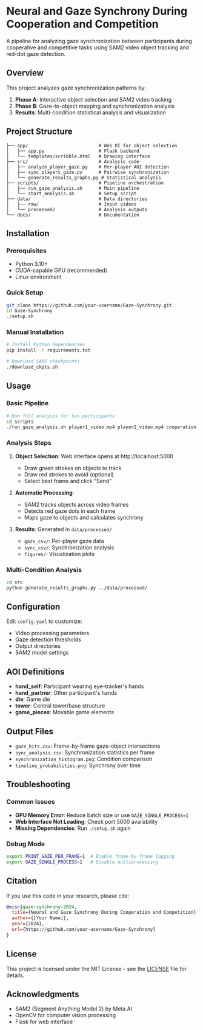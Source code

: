 # Neural and Gaze Synchrony During Cooperation and Competition

A pipeline for analyzing gaze synchronization between participants during cooperative and competitive tasks using SAM2 video object tracking and red-dot gaze detection.

## Overview

This project analyzes gaze synchronization patterns by:
1. **Phase A**: Interactive object selection and SAM2 video tracking
2. **Phase B**: Gaze-to-object mapping and synchronization analysis  
3. **Results**: Multi-condition statistical analysis and visualization

## Project Structure

```
├── app/                          # Web UI for object selection
│   ├── app.py                    # Flask backend
│   └── templates/scribble.html   # Drawing interface
├── src/                          # Analysis code
│   ├── analyze_player_gaze.py    # Per-player AOI detection
│   ├── sync_players_gaze.py      # Pairwise synchronization
│   └── generate_results_graphs.py # Statistical analysis
├── scripts/                      # Pipeline orchestration
│   ├── run_gaze_analysis.sh      # Main pipeline
│   └── start_analysis.sh         # Setup script
├── data/                         # Data directories
│   ├── raw/                      # Input videos
│   └── processed/                # Analysis outputs
└── docs/                         # Documentation
```

## Installation

### Prerequisites
- Python 3.10+
- CUDA-capable GPU (recommended)
- Linux environment

### Quick Setup
```bash
git clone https://github.com/your-username/Gaze-Synchrony.git
cd Gaze-Synchrony
./setup.sh
```

### Manual Installation
```bash
# Install Python dependencies
pip install -r requirements.txt

# Download SAM2 checkpoints
./download_ckpts.sh
```

## Usage

### Basic Pipeline
```bash
# Run full analysis for two participants
cd scripts
./run_gaze_analysis.sh player1_video.mp4 player2_video.mp4 cooperation
```

### Analysis Steps
1. **Object Selection**: Web interface opens at http://localhost:5000
   - Draw green strokes on objects to track
   - Draw red strokes to avoid (optional)
   - Select best frame and click "Send"

2. **Automatic Processing**: 
   - SAM2 tracks objects across video frames
   - Detects red gaze dots in each frame
   - Maps gaze to objects and calculates synchrony

3. **Results**: Generated in `data/processed/`
   - `gaze_csv/`: Per-player gaze data
   - `sync_csv/`: Synchronization analysis
   - `figures/`: Visualization plots

### Multi-Condition Analysis
```bash
cd src
python generate_results_graphs.py ../data/processed/
```

## Configuration

Edit `config.yaml` to customize:
- Video processing parameters
- Gaze detection thresholds  
- Output directories
- SAM2 model settings

## AOI Definitions

- **hand_self**: Participant wearing eye-tracker's hands
- **hand_partner**: Other participant's hands  
- **die**: Game die
- **tower**: Central tower/base structure
- **game_pieces**: Movable game elements

## Output Files

- `gaze_hits.csv`: Frame-by-frame gaze-object intersections
- `sync_analysis.csv`: Synchronization statistics per frame
- `synchronization_histogram.png`: Condition comparison
- `timeline_probabilities.png`: Synchrony over time

## Troubleshooting

### Common Issues
- **GPU Memory Error**: Reduce batch size or use `GAZE_SINGLE_PROCESS=1`
- **Web Interface Not Loading**: Check port 5000 availability
- **Missing Dependencies**: Run `./setup.sh` again

### Debug Mode
```bash
export PRINT_GAZE_PER_FRAME=1  # Enable frame-by-frame logging
export GAZE_SINGLE_PROCESS=1   # Disable multiprocessing
```

## Citation

If you use this code in your research, please cite:

```bibtex
@misc{gaze-synchrony-2024,
  title={Neural and Gaze Synchrony During Cooperation and Competition},
  author={[Your Name]},
  year={2024},
  url={https://github.com/your-username/Gaze-Synchrony}
}
```

## License

This project is licensed under the MIT License - see the [LICENSE](LICENSE) file for details.

## Acknowledgments

- SAM2 (Segment Anything Model 2) by Meta AI
- OpenCV for computer vision processing
- Flask for web interface